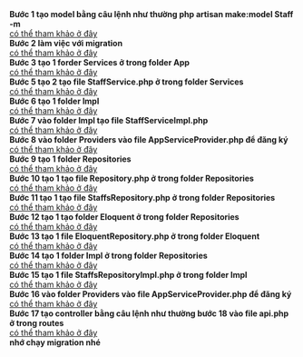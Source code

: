 <!DOCTYPE html>
<html lang="en">
<head>
    <meta charset="UTF-8">
    <meta http-equiv="X-UA-Compatible" content="IE=edge">
    <meta name="viewport" content="width=device-width, initial-scale=1.0">

</head>
<body>
      <b>Bước 1 tạo  model bằng câu lệnh như thường php artisan make:model Staff -m </b>
    <br>
    <a href="https://github.com/hungdgdhhgfhgfjh/MOdule3/tree/main/AngularAndLaravel/app/Models">có thể tham khảo ở  đây </a>
    <br>
    <b>Bước 2 làm việc với migration  </b>
    <br>
    <a href="https://github.com/hungdgdhhgfhgfjh/MOdule3/tree/main/AngularAndLaravel/database/migrations">có thể tham khảo ở  đây </a>
    <br>
    <b>Bước 3 tạo 1 forder Services ở trong folder App</b>
    <br>
    <a href="https://github.com/hungdgdhhgfhgfjh/MOdule3/tree/main/AngularAndLaravel/app">có thể tham khảo ở  đây </a>
    <br>
    <b>Bước 5 tạo 2 tạo file StaffService.php ở trong folder Services</b>
    <br>
    <a href="https://github.com/hungdgdhhgfhgfjh/MOdule3/tree/main/AngularAndLaravel/app/Services">có thể tham khảo ở  đây</a>
    <br>
    <b>Bước 6 tạo 1 folder Impl</b><br>
    <a href="https://github.com/hungdgdhhgfhgfjh/MOdule3/tree/main/AngularAndLaravel/app/Services">có thể tham khảo ở  đây</a><br>
    <b>Bước 7 vào folder Impl tạo file StaffServiceImpl.php</b><br>
    <a href="https://github.com/hungdgdhhgfhgfjh/MOdule3/tree/main/AngularAndLaravel/app/Services/Impl">có thể tham khảo ở  đây</a><br>
    <b>Bước 8 vào folder Providers vào file AppServiceProvider.php để đăng ký</b><br>
    <a href="https://github.com/hungdgdhhgfhgfjh/MOdule3/blob/main/AngularAndLaravel/app/Providers/AppServiceProvider.php">có thể tham khảo ở  đây</a><br>
    <b>Bước 9 tạo 1 folder Repositories</b><br>
    <a href="https://github.com/hungdgdhhgfhgfjh/MOdule3/tree/main/AngularAndLaravel/app">có thể tham khảo ở  đây</a><br>
    <b>Bước 10 tạo 1 tạo file Repository.php ở trong folder Repositories</b><br>
    <a href="https://github.com/hungdgdhhgfhgfjh/MOdule3/tree/main/AngularAndLaravel/app/Repositories">có thể tham khảo ở  đây</a><br>
    <b>Bước 11 tạo 1 tạo file StaffsRepository.php ở trong folder Repositories</b><br>
    <a href="https://github.com/hungdgdhhgfhgfjh/MOdule3/blob/main/AngularAndLaravel/app/Repositories/StaffsRepository.php">có thể tham khảo ở  đây</a><br>
<b>Bước 12 tạo 1 tạo folder Eloquent ở trong folder Repositories</b><br>
<a href="https://github.com/hungdgdhhgfhgfjh/MOdule3/blob/main/AngularAndLaravel/app/Repositories/StaffsRepository.php">có thể tham khảo ở  đây</a><br>
<b>Bước 13 tạo 1  file  EloquentRepository.php  ở trong folder Eloquent</b><br>
<a href="https://github.com/hungdgdhhgfhgfjh/MOdule3/tree/main/AngularAndLaravel/app/Repositories/Eloquent">có thể tham khảo ở  đây</a><br>
<b>Bước 14 tạo 1 folder  Impl  ở trong folder Repositories</b><br>
<a href="https://github.com/hungdgdhhgfhgfjh/MOdule3/tree/main/AngularAndLaravel/app/Repositories">có thể tham khảo ở  đây</a><br>
<b>Bước 15 tạo 1 file StaffsRepositoryImpl.php   ở trong folder Impl</b><br>
<a href="https://github.com/hungdgdhhgfhgfjh/MOdule3/blob/main/AngularAndLaravel/app/Repositories/Impl/StaffsRepositoryImpl.php">có thể tham khảo ở  đây</a><br>
<b>Bước 16 vào folder Providers vào file AppServiceProvider.php để đăng ký</b><br>
<a href="https://github.com/hungdgdhhgfhgfjh/MOdule3/blob/main/AngularAndLaravel/app/Providers/AppServiceProvider.php">có thể tham khảo ở  đây</a><br>
<b>Bước 17 tạo controller bằng câu lệnh như thường  </b>
<b>bước 18 vào file api.php ở trong routes </b><br>
<a href="https://github.com/hungdgdhhgfhgfjh/MOdule3/blob/main/AngularAndLaravel/routes/api.php">có thể tham khảo ở  đây</a><br>
<b>nhớ chạy migration nhé</b>

</body>
</html>
